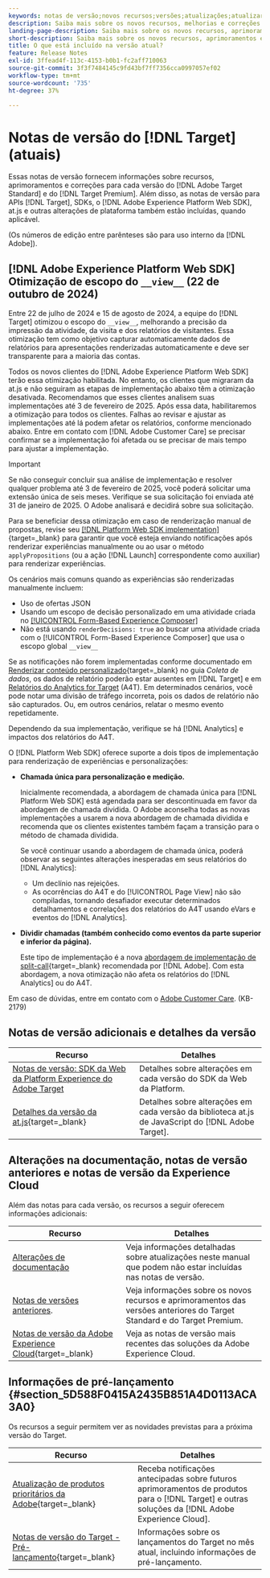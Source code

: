 ```yaml
---
keywords: notas de versão;novos recursos;versões;atualizações;atualizar;versão;aprimoramento;aprimoramentos;correções;correções de erros;atualizações,atualizações atuais
description: Saiba mais sobre os novos recursos, melhorias e correções incluídos na versão atual do  [!DNL Adobe Target], incluindo SDKs, APIs e bibliotecas JavaScript.
landing-page-description: Saiba mais sobre os novos recursos, aprimoramentos e correções incluídos na versão atual do  [!DNL Adobe Target].
short-description: Saiba mais sobre os novos recursos, aprimoramentos e correções incluídos na versão atual do  [!DNL Adobe Target].
title: O que está incluído na versão atual?
feature: Release Notes
exl-id: 3ffead4f-113c-4153-b0b1-fc2aff710063
source-git-commit: 3f3f7484145c9fd43bf7ff7356cca0997057ef02
workflow-type: tm+mt
source-wordcount: '735'
ht-degree: 37%

---
```


# Notas de versão do [!DNL Target] (atuais)

Essas notas de versão fornecem informações sobre recursos, aprimoramentos e correções para cada versão do [!DNL Adobe Target Standard] e do [!DNL Target Premium]. Além disso, as notas de versão para APIs [!DNL Target], SDKs, o [!DNL Adobe Experience Platform Web SDK], at.js e outras alterações de plataforma também estão incluídas, quando aplicável.

(Os números de edição entre parênteses são para uso interno da [!DNL Adobe]).

## [!DNL Adobe Experience Platform Web SDK] Otimização de escopo do `__view__` (22 de outubro de 2024)

Entre 22 de julho de 2024 e 15 de agosto de 2024, a equipe do [!DNL Target] otimizou o escopo do `__view__`, melhorando a precisão da impressão da atividade, da visita e dos relatórios de visitantes. Essa otimização tem como objetivo capturar automaticamente dados de relatórios para apresentações renderizadas automaticamente e deve ser transparente para a maioria das contas.

Todos os novos clientes do [!DNL Adobe Experience Platform Web SDK] terão essa otimização habilitada. No entanto, os clientes que migraram da at.js e não seguiram as etapas de implementação abaixo têm a otimização desativada. Recomendamos que esses clientes analisem suas implementações até 3 de fevereiro de 2025. Após essa data, habilitaremos a otimização para todos os clientes. Falhas ao revisar e ajustar as implementações até lá podem afetar os relatórios, conforme mencionado abaixo. Entre em contato com [!DNL Adobe Customer Care] se precisar confirmar se a implementação foi afetada ou se precisar de mais tempo para ajustar a implementação.

>[!IMPORTANT]
>
>Se não conseguir concluir sua análise de implementação e resolver qualquer problema até 3 de fevereiro de 2025, você poderá solicitar uma extensão única de seis meses. Verifique se sua solicitação foi enviada até 31 de janeiro de 2025. O Adobe analisará e decidirá sobre sua solicitação.

Para se beneficiar dessa otimização em caso de renderização manual de propostas, revise seu [[!DNL Platform Web SDK implementation]](https://experienceleague.adobe.com/en/docs/target-dev/developer/client-side/aep-web-sdk){target=_blank} para garantir que você esteja enviando notificações após renderizar experiências manualmente ou ao usar o método `applyPropositions` (ou a ação [!DNL Launch] correspondente como auxiliar) para renderizar experiências.

Os cenários mais comuns quando as experiências são renderizadas manualmente incluem:

* Uso de ofertas JSON
* Usando um escopo de decisão personalizado em uma atividade criada no [[!UICONTROL Form-Based Experience Composer]](/help/main/c-experiences/form-experience-composer.md)
* Não está usando `renderDecisions: true` ao buscar uma atividade criada com o [!UICONTROL Form-Based Experience Composer] que usa o escopo global `__view__`

Se as notificações não forem implementadas conforme documentado em [Renderizar conteúdo personalizado](https://experienceleague.adobe.com/en/docs/experience-platform/web-sdk/personalization/rendering-personalization-content){target=_blank} no guia *Coleta de dados*, os dados de relatório poderão estar ausentes em [!DNL Target] e em [Relatórios do Analytics for Target](/help/main/c-integrating-target-with-mac/a4t/a4t.md) (A4T). Em determinados cenários, você pode notar uma divisão de tráfego incorreta, pois os dados de relatório não são capturados. Ou, em outros cenários, relatar o mesmo evento repetidamente.

Dependendo da sua implementação, verifique se há [!DNL Analytics] e impactos dos relatórios do A4T.

O [!DNL Platform Web SDK] oferece suporte a dois tipos de implementação para renderização de experiências e personalizações:

* **Chamada única para personalização e medição.**

  Inicialmente recomendada, a abordagem de chamada única para [!DNL Platform Web SDK] está agendada para ser descontinuada em favor da abordagem de chamada dividida. O Adobe aconselha todas as novas implementações a usarem a nova abordagem de chamada dividida e recomenda que os clientes existentes também façam a transição para o método de chamada dividida.

  Se você continuar usando a abordagem de chamada única, poderá observar as seguintes alterações inesperadas em seus relatórios do [!DNL Analytics]:

   * Um declínio nas rejeições.
   * As ocorrências do A4T e do [!UICONTROL Page View] não são compiladas, tornando desafiador executar determinados detalhamentos e correlações dos relatórios do A4T usando eVars e eventos do [!DNL Analytics].

* **Dividir chamadas (também conhecido como eventos da parte superior e inferior da página).**

  Este tipo de implementação é a nova [abordagem de implementação de split-call](https://experienceleague.adobe.com/en/docs/experience-platform/web-sdk/use-cases/top-bottom-page-events){target=_blank} recomendada por [!DNL Adobe]. Com esta abordagem, a nova otimização não afeta os relatórios do [!DNL Analytics] ou do A4T.

Em caso de dúvidas, entre em contato com o [Adobe Customer Care](/help/main/cmp-resources-and-contact-information.md##reference_ACA3391A00EF467B87930A450050077C). (KB-2179)

## Notas de versão adicionais e detalhes da versão

| Recurso | Detalhes |
|--- |--- |
| [Notas de versão: SDK da Web da Platform Experience do Adobe Target](https://experienceleague.adobe.com/docs/experience-platform/edge/release-notes.html?lang=pt-BR) | Detalhes sobre alterações em cada versão do SDK da Web da Platform. |
| [Detalhes da versão da at.js](https://experienceleague.adobe.com/docs/target-dev/developer/client-side/at-js-implementation/target-atjs-versions.html?lang=pt-BR){target=_blank} | Detalhes sobre alterações em cada versão da biblioteca at.js de JavaScript do [!DNL Adobe Target]. |

## Alterações na documentação, notas de versão anteriores e notas de versão da Experience Cloud

Além das notas para cada versão, os recursos a seguir oferecem informações adicionais:

| Recurso | Detalhes |
|--- |--- |
| [Alterações de documentação](/help/main/r-release-notes/doc-change.md) | Veja informações detalhadas sobre atualizações neste manual que podem não estar incluídas nas notas de versão. |
| [Notas de versões anteriores](/help/main/r-release-notes/release-notes-for-previous-releases.md). | Veja informações sobre os novos recursos e aprimoramentos das versões anteriores do Target Standard e do Target Premium. |
| [Notas de versão da Adobe Experience Cloud](https://experienceleague.adobe.com/docs/release-notes/experience-cloud/current.html?lang=pt-BR){target=_blank} | Veja as notas de versão mais recentes das soluções da Adobe Experience Cloud. |

## Informações de pré-lançamento {#section_5D588F0415A2435B851A4D0113ACA3A0}

Os recursos a seguir permitem ver as novidades previstas para a próxima versão do Target.

| Recurso | Detalhes |
|--- |--- |
| [Atualização de produtos prioritários da Adobe](https://www.adobe.com/subscription/priority-product-update.html){target=_blank} | Receba notificações antecipadas sobre futuros aprimoramentos de produtos para o [!DNL Target] e outras soluções da [!DNL Adobe Experience Cloud]. |
| [Notas de versão do Target - Pré-lançamento](/help/main/r-release-notes/target-release-notes.md){target=_blank} | Informações sobre os lançamentos do Target no mês atual, incluindo informações de pré-lançamento. |
